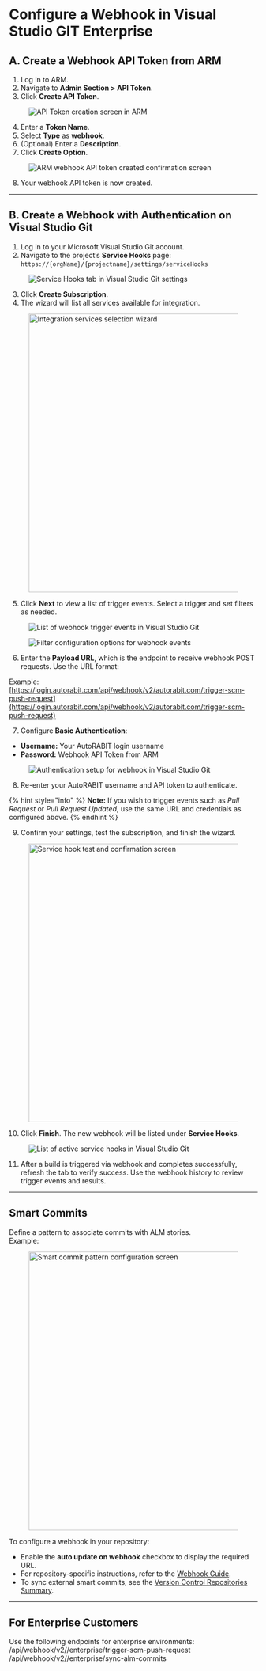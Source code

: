 # Configure a Webhook in Visual Studio GIT Enterprise

## A. Create a Webhook API Token from ARM

1. Log in to ARM.
2. Navigate to **Admin Section > API Token**.
3. Click **Create API Token**.

<figure><img src="../../../../../.gitbook/assets/image (1000).png" alt="API Token creation screen in ARM"></figure>

4. Enter a **Token Name**.
5. Select **Type** as **webhook**.
6. (Optional) Enter a **Description**.
7. Click **Create Option**.

<figure><img src="../../../../../.gitbook/assets/image (1001).png" alt="ARM webhook API token created confirmation screen"></figure>

8. Your webhook API token is now created.

---

## B. Create a Webhook with Authentication on Visual Studio Git

1. Log in to your Microsoft Visual Studio Git account.
2. Navigate to the project’s **Service Hooks** page:  
   `https://{orgName}/{projectname}/settings/serviceHooks`

<figure><img src="../../../../../.gitbook/assets/image (1002).png" alt="Service Hooks tab in Visual Studio Git settings"></figure>

3. Click **Create Subscription**.
4. The wizard will list all services available for integration.

<figure><img src="../../../../../.gitbook/assets/image (1003).png" alt="Integration services selection wizard" width="563"></figure>

5. Click **Next** to view a list of trigger events. Select a trigger and set filters as needed.

<figure><img src="../../../../../.gitbook/assets/image (1004).png" alt="List of webhook trigger events in Visual Studio Git"></figure>
<figure><img src="../../../../../.gitbook/assets/image (1005).png" alt="Filter configuration options for webhook events"></figure>

6. Enter the **Payload URL**, which is the endpoint to receive webhook POST requests. Use the URL format:  

Example:  
[https://login.autorabit.com/api/webhook/v2/autorabit.com/trigger-scm-push-request](https://login.autorabit.com/api/webhook/v2/autorabit.com/trigger-scm-push-request)

7. Configure **Basic Authentication**:
- **Username:** Your AutoRABIT login username  
- **Password:** Webhook API Token from ARM

<figure><img src="../../../../../.gitbook/assets/image (1006).png" alt="Authentication setup for webhook in Visual Studio Git"></figure>

8. Re-enter your AutoRABIT username and API token to authenticate.

{% hint style="info" %}
**Note:** If you wish to trigger events such as *Pull Request* or *Pull Request Updated*, use the same URL and credentials as configured above.
{% endhint %}

9. Confirm your settings, test the subscription, and finish the wizard.

<figure><img src="../../../../../.gitbook/assets/image (1007).png" alt="Service hook test and confirmation screen" width="563"></figure>

10. Click **Finish**. The new webhook will be listed under **Service Hooks**.

<figure><img src="../../../../../.gitbook/assets/image (1008).png" alt="List of active service hooks in Visual Studio Git"></figure>

11. After a build is triggered via webhook and completes successfully, refresh the tab to verify success. Use the webhook history to review trigger events and results.

---

## Smart Commits

Define a pattern to associate commits with ALM stories.  
Example:

<figure><img src="../../../../../.gitbook/assets/image (1009).png" alt="Smart commit pattern configuration screen" width="563"></figure>

To configure a webhook in your repository:

- Enable the **auto update on webhook** checkbox to display the required URL.
- For repository-specific instructions, refer to the [Webhook Guide](file://product-guides/arm/arm-features/webhooks).
- To sync external smart commits, see the [Version Control Repositories Summary](file://product-guides/arm/arm-features/version-control/introduction-to-version-control/version-control-repositories-summary).

---

## For Enterprise Customers

Use the following endpoints for enterprise environments:
/api/webhook/v2/<orgname>/enterprise/trigger-scm-push-request
/api/webhook/v2/<orgname>/enterprise/sync-alm-commits
